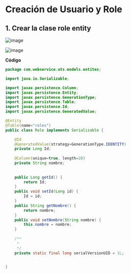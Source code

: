 # Creación de Usuario y Role

## 1. Crear la clase role entity



![image](https://user-images.githubusercontent.com/31961588/161340093-18d2fe3a-2a3c-4cb3-86a8-a2f829a38576.png)


![image](https://user-images.githubusercontent.com/31961588/161340176-7e39204c-26d9-44a5-908d-e7bccb44d8ce.png)


**Código**

```Java
package com.webservice.uts.models.entites;

import java.io.Serializable;

import javax.persistence.Column;
import javax.persistence.Entity;
import javax.persistence.GenerationType;
import javax.persistence.Table;
import javax.persistence.Id;
import javax.persistence.GeneratedValue;

@Entity
@Table(name="roles")
public class Role implements Serializable {	

	@Id
	@GeneratedValue(strategy=GenerationType.IDENTITY)
	private Long Id;
	
	@Column(unique=true, length=20)
	private String nombre;
	
	
	public Long getId() {
		return Id;
	}
	public void setId(Long id) {
		Id = id;
	}
	public String getNombre() {
		return nombre;
	}
	public void setNombre(String nombre) {
		this.nombre = nombre;
	}
	
	/**
	 * 
	 */
	private static final long serialVersionUID = 1L;
	

}


```
